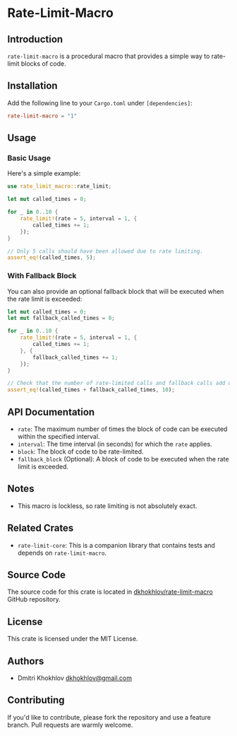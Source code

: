 # Rate-Limit-Macro

## Introduction

`rate-limit-macro` is a procedural macro that provides a simple way to rate-limit blocks of code.

## Installation

Add the following line to your `Cargo.toml` under `[dependencies]`:

```toml
rate-limit-macro = "1"
```

## Usage

### Basic Usage

Here's a simple example:

```rust
use rate_limit_macro::rate_limit;

let mut called_times = 0;

for _ in 0..10 {
    rate_limit!(rate = 5, interval = 1, {
        called_times += 1;
    });
}

// Only 5 calls should have been allowed due to rate limiting.
assert_eq!(called_times, 5);
```

### With Fallback Block

You can also provide an optional fallback block that will be executed when the rate limit is exceeded:

```rust
let mut called_times = 0;
let mut fallback_called_times = 0;

for _ in 0..10 {
    rate_limit!(rate = 5, interval = 1, {
        called_times += 1;
    }, {
        fallback_called_times += 1;
    });
}

// Check that the number of rate-limited calls and fallback calls add up to the total calls.
assert_eq!(called_times + fallback_called_times, 10);
```

## API Documentation

- `rate`: The maximum number of times the block of code can be executed within the specified interval.
- `interval`: The time interval (in seconds) for which the `rate` applies.
- `block`: The block of code to be rate-limited.
- `fallback_block` (Optional): A block of code to be executed when the rate limit is exceeded.

## Notes

- This macro is lockless, so rate limiting is not absolutely exact.

## Related Crates

- `rate-limit-core`: This is a companion library that contains tests and depends on `rate-limit-macro`.

## Source Code

The source code for this crate is located in [dkhokhlov/rate-limit-macro](https://github.com/dkhokhlov/rate-limit-macro) GitHub repository.

## License

This crate is licensed under the MIT License.

## Authors

- Dmitri Khokhlov <dkhokhlov@gmail.com>

## Contributing

If you'd like to contribute, please fork the repository and use a feature branch. Pull requests are warmly welcome.
